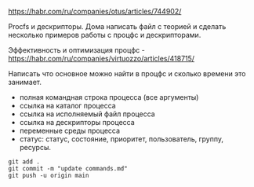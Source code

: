 https://habr.com/ru/companies/otus/articles/744902/

Procfs и дескрипторы.
Дома написать файл с теорией и сделать несколько примеров работы с процфс и дескрипторами.

Эффективность и оптимизация процфс - https://habr.com/ru/companies/virtuozzo/articles/418715/

Написать что основное можно найти в процфс и сколько времени это занимает.

- полная командная строка процесса (все аргументы)
- ссылка на каталог процесса
- ссылка на исполняемый файл процесса
- ссылка на дескрипторы процесса
- переменные среды процесса
- статус: статус, состояние, приоритет, пользователь, группу, ресурсы.


```
git add .
git commit -m "update commands.md"
git push -u origin main
```